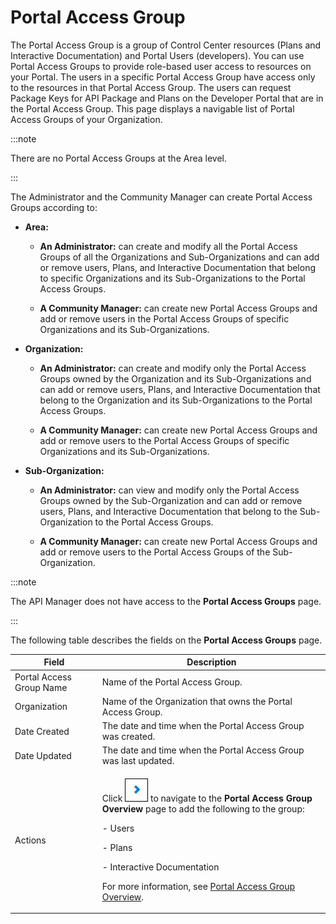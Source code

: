 ﻿---
sidebar_position: 2
---

# Portal Access Group

<head>
  <meta name="guidename" content="API Management"/>
  <meta name="context" content="GUID-92c6bda8-51cf-4037-915e-4ff389200636"/>
</head>

The Portal Access Group is a group of Control Center resources (Plans and Interactive Documentation) and Portal Users (developers). You can use Portal Access Groups to provide role-based user access to resources on your Portal. The users in a specific Portal Access Group have access only to the resources in that Portal Access Group. The users can request Package Keys for API Package and Plans on the Developer Portal that are in the Portal Access Group. This page displays a navigable list of Portal Access Groups of your Organization. 

:::note

There are no Portal Access Groups at the Area level. 

:::

The Administrator and the Community Manager can create Portal Access Groups according to: 

- **Area:**

  - **An Administrator:** can create and modify all the Portal Access Groups of all the Organizations and Sub-Organizations and can add or remove users, Plans, and Interactive Documentation that belong to specific Organizations and its Sub-Organizations to the Portal Access Groups. 

  - **A Community Manager:** can create new Portal Access Groups and add or remove users in the Portal Access Groups of specific Organizations and its Sub-Organizations. 

- **Organization:** 

  - **An Administrator:** can create and modify only the Portal Access Groups owned by the Organization and its Sub-Organizations and can add or remove users, Plans, and Interactive Documentation that belong to the Organization and its Sub-Organizations to the Portal Access Groups.

  - **A Community Manager:** can create new Portal Access Groups and add or remove users to the Portal Access Groups of specific Organizations and its Sub-Organizations. 

- **Sub-Organization:** 

  - **An Administrator:** can view and modify only the Portal Access Groups owned by the Sub-Organization and can add or remove users, Plans, and Interactive Documentation that belong to the Sub-Organization to the Portal Access Groups. 

  - **A Community Manager:** can create new Portal Access Groups and add or remove users to the Portal Access Groups of the Sub-Organization. 

:::note

The API Manager does not have access to the **Portal Access Groups** page. 

:::

The following table describes the fields on the **Portal Access Groups** page. 

|**Field** |**Description** |
| -------- | --------- |
|Portal Access Group Name|Name of the Portal Access Group. |
|Organization|Name of the Organization that owns the Portal Access Group. |
|Date Created|The date and time when the Portal Access Group was created. |
|Date Updated|The date and time when the Portal Access Group was last updated. |
|Actions|<p>Click ![](../../../../Images/navigation.jpg) to navigate to the **Portal Access Group Overview** page to add the following to the group: </p><p>- Users </p><p>- Plans </p><p>- Interactive Documentation </p><p>For more information, see [Portal Access Group Overview](Portal_access_group_overview.md). </p>|

